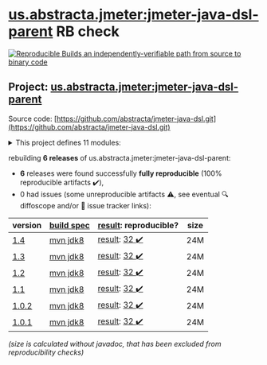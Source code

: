 [us.abstracta.jmeter:jmeter-java-dsl-parent](https://search.maven.org/artifact/us.abstracta.jmeter/jmeter-java-dsl-parent/) RB check
=======

[![Reproducible Builds](https://reproducible-builds.org/images/logos/rb.svg) an independently-verifiable path from source to binary code](https://reproducible-builds.org/)

## Project: [us.abstracta.jmeter:jmeter-java-dsl-parent](https://search.maven.org/artifact/us.abstracta.jmeter/jmeter-java-dsl-parent/)

Source code: [https://github.com/abstracta/jmeter-java-dsl.git](https://github.com/abstracta/jmeter-java-dsl.git)

<details><summary>This project defines 11 modules:</summary>

* [us.abstracta.jmeter:jmeter-java-dsl](https://search.maven.org/artifact/us.abstracta.jmeter/jmeter-java-dsl/)
* [us.abstracta.jmeter:jmeter-java-dsl-blazemeter](https://search.maven.org/artifact/us.abstracta.jmeter/jmeter-java-dsl-blazemeter/)
* [us.abstracta.jmeter:jmeter-java-dsl-dashboard](https://search.maven.org/artifact/us.abstracta.jmeter/jmeter-java-dsl-dashboard/)
* [us.abstracta.jmeter:jmeter-java-dsl-elasticsearch-listener](https://search.maven.org/artifact/us.abstracta.jmeter/jmeter-java-dsl-elasticsearch-listener/)
* [us.abstracta.jmeter:jmeter-java-dsl-graphql](https://search.maven.org/artifact/us.abstracta.jmeter/jmeter-java-dsl-graphql/)
* [us.abstracta.jmeter:jmeter-java-dsl-jdbc](https://search.maven.org/artifact/us.abstracta.jmeter/jmeter-java-dsl-jdbc/)
* [us.abstracta.jmeter:jmeter-java-dsl-jmx2dsl](https://search.maven.org/artifact/us.abstracta.jmeter/jmeter-java-dsl-jmx2dsl/)
* [us.abstracta.jmeter:jmeter-java-dsl-octoperf](https://search.maven.org/artifact/us.abstracta.jmeter/jmeter-java-dsl-octoperf/)
* [us.abstracta.jmeter:jmeter-java-dsl-parallel](https://search.maven.org/artifact/us.abstracta.jmeter/jmeter-java-dsl-parallel/)
* [us.abstracta.jmeter:jmeter-java-dsl-parent](https://search.maven.org/artifact/us.abstracta.jmeter/jmeter-java-dsl-parent/)
* [us.abstracta.jmeter:jmeter-java-dsl-wrapper](https://search.maven.org/artifact/us.abstracta.jmeter/jmeter-java-dsl-wrapper/)
</details>

rebuilding **6 releases** of us.abstracta.jmeter:jmeter-java-dsl-parent:
- **6** releases were found successfully **fully reproducible** (100% reproducible artifacts :heavy_check_mark:),
- 0 had issues (some unreproducible artifacts :warning:, see eventual :mag: diffoscope and/or :memo: issue tracker links):

| version | [build spec](/BUILDSPEC.md) | [result](https://reproducible-builds.org/docs/jvm/): reproducible? | size |
| -- | --------- | ------ | -- |
| [1.4](https://search.maven.org/artifact/us.abstracta.jmeter/jmeter-java-dsl-parent/1.4/pom) | [mvn jdk8](jmeter-java-dsl-1.4.buildspec) | [result](jmeter-java-dsl-parent-1.4.buildinfo): [32 :heavy_check_mark: ](jmeter-java-dsl-parent-1.4.buildcompare) | 24M |
| [1.3](https://search.maven.org/artifact/us.abstracta.jmeter/jmeter-java-dsl-parent/1.3/pom) | [mvn jdk8](jmeter-java-dsl-1.3.buildspec) | [result](jmeter-java-dsl-parent-1.3.buildinfo): [32 :heavy_check_mark: ](jmeter-java-dsl-parent-1.3.buildcompare) | 24M |
| [1.2](https://search.maven.org/artifact/us.abstracta.jmeter/jmeter-java-dsl-parent/1.2/pom) | [mvn jdk8](jmeter-java-dsl-1.2.buildspec) | [result](jmeter-java-dsl-parent-1.2.buildinfo): [32 :heavy_check_mark: ](jmeter-java-dsl-parent-1.2.buildcompare) | 24M |
| [1.1](https://search.maven.org/artifact/us.abstracta.jmeter/jmeter-java-dsl-parent/1.1/pom) | [mvn jdk8](jmeter-java-dsl-1.1.buildspec) | [result](jmeter-java-dsl-parent-1.1.buildinfo): [32 :heavy_check_mark: ](jmeter-java-dsl-parent-1.1.buildcompare) | 24M |
| [1.0.2](https://search.maven.org/artifact/us.abstracta.jmeter/jmeter-java-dsl-parent/1.0.2/pom) | [mvn jdk8](jmeter-java-dsl-1.0.2.buildspec) | [result](jmeter-java-dsl-parent-1.0.2.buildinfo): [32 :heavy_check_mark: ](jmeter-java-dsl-parent-1.0.2.buildcompare) | 24M |
| [1.0.1](https://search.maven.org/artifact/us.abstracta.jmeter/jmeter-java-dsl-parent/1.0.1/pom) | [mvn jdk8](jmeter-java-dsl-1.0.1.buildspec) | [result](jmeter-java-dsl-parent-1.0.1.buildinfo): [32 :heavy_check_mark: ](jmeter-java-dsl-parent-1.0.1.buildcompare) | 24M |

<i>(size is calculated without javadoc, that has been excluded from reproducibility checks)</i>
